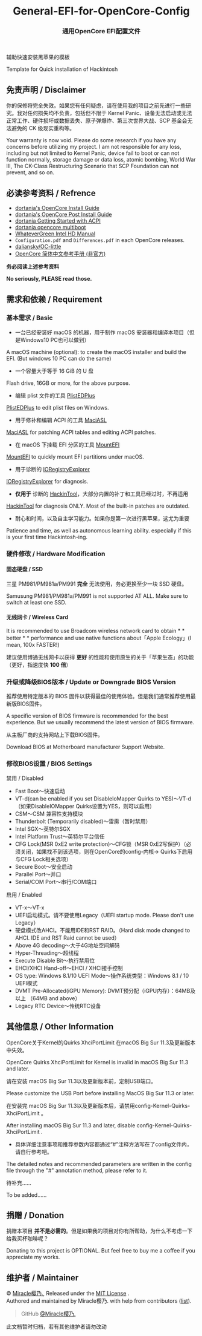 <h1 align="center">General-EFI-for-OpenCore-Config</h1>
<h3 align="center">通用OpenCore EFI配置文件</h3>
<br>

辅助快速安装黑苹果的模板

Template for Quick installation of Hackintosh

## 免责声明 / Disclaimer

你的保修将完全失效。如果您有任何疑虑，请在使用我的项目之前先进行一些研究。我对任何损失均不负责，包括但不限于 Kernel Panic、设备无法启动或无法正常工作、硬件损坏或数据丢失、原子弹爆炸、第三次世界大战、SCP 基金会无法避免的 CK 级现实重构等。

Your warranty is now void. Please do some research if you have any concerns before utilizing my project. I am not responsible for any loss, including but not limited to Kernel Panic, device fail to boot or can not function normally, storage damage or data loss, atomic bombing, World War III, The CK-Class Restructuring Scenario that SCP Foundation can not prevent, and so on.

## 必读参考资料 / Refrence

- [dortania's OpenCore Install Guide](https://dortania.github.io/OpenCore-Install-Guide/)
- [dortania's OpenCore Post Install Guide](https://dortania.github.io/OpenCore-Post-Install/)
- [dortania Getting Started with ACPI](https://dortania.github.io/OpenCore-Post-Install/)
- [dortania opencore multiboot](https://github.com/dortania/OpenCore-Multiboot)
- [WhateverGreen Intel HD Manual](https://github.com/acidanthera/WhateverGreen/blob/master/Manual/FAQ.IntelHD.en.md)
- `Configuration.pdf` and `Differences.pdf` in each OpenCore releases.
- [daliansky/OC-little](https://github.com/daliansky/OC-little)
- [OpenCore 简体中文参考手册 (非官方)](https://oc.skk.moe)

**务必阅读上述参考资料**

**No seriously, PLEASE read those.**

## 需求和依赖 / Requirement

### 基本需求 / Basic

- 一台已经安装好 macOS 的机器，用于制作 macOS 安装器和编译本项目（但是Windows10 PC也可以做到）

A macOS machine (optional): to create the macOS installer and build the EFI. (But windows 10 PC can do the same)

- 一个容量大于等于 16 GiB 的 U 盘

Flash drive, 16GB or more, for the above purpose.

- 编辑 plist 文件的工具 [PlistEDPlus](https://github.com/ic005k/PlistEDPlus)

[PlistEDPlus](https://github.com/ic005k/PlistEDPlus) to edit plist files on Windows.

- 用于修补和编辑 ACPI 的工具 [MaciASL](https://github.com/acidanthera/MaciASL)

[MaciASL](https://github.com/acidanthera/MaciASL) for patching ACPI tables and editing ACPI patches.

- 在 macOS 下挂载 EFI 分区的工具 [MountEFI](https://github.com/corpnewt/MountEFI)

[MountEFI](https://github.com/corpnewt/MountEFI) to quickly mount EFI partitions under macOS.

- 用于诊断的 [IORegistryExplorer](https://developer.apple.com/downloads)

[IORegistryExplorer](https://developer.apple.com/downloads) for diagnosis.

- **仅用于** 诊断的 [HackinTool](https://github.com/headkaze/Hackintool)，大部分内置的补丁和工具已经过时，不再适用

[HackinTool](https://github.com/headkaze/Hackintool) for diagnosis ONLY. Most of the built-in patches are outdated.

- 耐心和时间，以及自主学习能力。如果你是第一次进行黑苹果，这尤为重要

Patience and time, as well as autonomous learning ability. especially if this is your first time Hackintosh-ing.

### 硬件修改 / Hardware Modification

#### 固态硬盘 / SSD

三星 PM981/PM981a/PM991 **完全** 无法使用，务必更换至少一块 SSD 硬盘。

Samusung PM981/PM981a/PM991 is not supported AT ALL. Make sure to switch at least one SSD.

#### 无线网卡 / Wireless Card

It is recommended to use Broadcom wireless network card to obtain * * better * * performance and use native functions about「Apple Ecology」(I mean, 100x FASTER!)

建议使用博通无线网卡以获得 **更好** 的性能和使用原生的关于「苹果生态」的功能（更好，指速度快 **100 倍**）

### 升级或降级BIOS版本 / Update or Downgrade BIOS Version

推荐使用特定版本的 BIOS 固件以获得最佳的使用体验。但是我们通常推荐使用最新版BIOS固件。

A specific version of BIOS firmware is recommended for the best experience. But we usually recommend the latest version of BIOS firmware.

从主板厂商的支持网站上下载BIOS固件。

Download BIOS at Motherboard manufacturer Support Website. 

### 修改BIOS设置 / BIOS Settings

禁用 / Disabled
* Fast Boot～快速启动
* VT-d(can be enabled if you set DisableIoMapper Quirks to YES)～VT-d（如果DisableIOMapper Quirks设置为YES，则可以启用）
* CSM～CSM 兼容性支持模块
* Thunderbolt (Temporarily disabled)～雷雳（暂时禁用）
* Intel SGX～英特尔SGX
* Intel Platform Trust～英特尔平台信任
* CFG Lock(MSR 0xE2 write protection)～CFG锁（MSR 0xE2写保护）（必须关闭，如果找不到该选项，则在OpenCore的config-内核-> Quirks下启用与CFG Lock相关选项）
* Secure Boot～安全启动
* Parallel Port～并口
* Serial/COM Port～串行/COM端口

启用 / Enabled
* VT-x～VT-x
* UEFI启动模式。请不要使用Legacy（UEFI startup mode. Please don't use Legacy）
* 硬盘模式改AHCI。不能用IDE和RST RAID。（Hard disk mode changed to AHCI. IDE and RST Raid cannot be used）
* Above 4G decoding～大于4G地址空间解码
* Hyper-Threading～超线程
* Execute Disable Bit～执行禁用位
* EHCI/XHCI Hand-off～EHCI / XHCI接手控制
* OS type: Windows 8.1/10 UEFI Mode～操作系统类型：Windows 8.1 / 10 UEFI模式
* DVMT Pre-Allocated(iGPU Memory): DVMT预分配（iGPU内存）：64MB及以上 （64MB and above）
* Legacy RTC Device～传统RTC设备

## 其他信息 / Other Information

OpenCore关于Kernel的Quirks XhciPortLimit 在macOS Big Sur 11.3及更新版本中失效。

OpenCore Quirks XhciPortLimit for Kernel is invalid in macOS Big Sur 11.3 and later.

请在安装 macOS Big Sur 11.3以及更新版本前，定制USB端口。

Please customize the USB Port before installing MacOS Big Sur 11.3 or later.

在安装完 macOS Big Sur 11.3以及更新版本后，请禁用config-Kernel-Quirks-XhciPortLimit 。

After installing macOS Big Sur 11.3 and later, disable config-Kernel-Quirks-XhciPortLimit .

- 具体详细注意事项和推荐参数内容都通过“#”注释方法写在了config文件内，请自行参考吧。

The detailed notes and recommended parameters are written in the config file through the "#" annotation method, please refer to it.

待补充……

To be added……

## 捐赠 / Donation

捐赠本项目 **并不是必需的**。但是如果我的项目对你有所帮助，为什么不考虑一下给我买杯咖啡呢？

Donating to this project is OPTIONAL. But feel free to buy me a coffee if you appreciate my works.

## 维护者 / Maintainer

© [Miracle樱乃.](https://github.com/Miracle-Sakuno), Released under the [MIT License](./LICENSE) .<br>
Authored and maintained by Miracle樱乃. with help from contributors ([list](https://github.com/Miracle-Sakuno/General-EFI-for-OpenCore-Config/graphs/contributors)).

> GitHub [@Miracle樱乃.](https://github.com/Miracle-Sakuno) 

此文档暂时归档，若有其他维护者请勿改动
